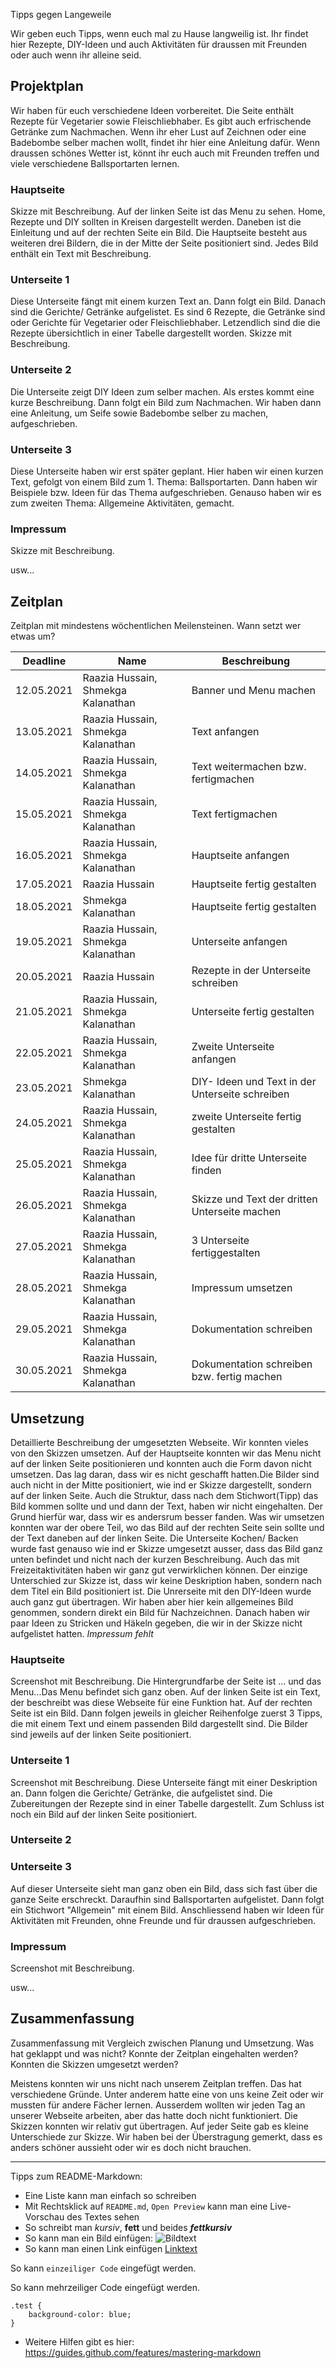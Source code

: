 Tipps gegen Langeweile

Wir geben euch Tipps, wenn euch mal zu Hause langweilig ist. Ihr findet hier Rezepte, DIY-Ideen und auch Aktivitäten für draussen mit Freunden oder auch wenn ihr alleine seid. 

## Projektplan

Wir haben für euch verschiedene Ideen vorbereitet. Die Seite enthält Rezepte für Vegetarier sowie Fleischliebhaber. Es gibt auch erfrischende Getränke zum Nachmachen. Wenn ihr eher Lust auf Zeichnen oder eine Badebombe selber machen wollt, findet ihr hier eine Anleitung dafür. Wenn draussen schönes Wetter ist, könnt ihr euch auch mit Freunden treffen und viele verschiedene Ballsportarten lernen. 

### Hauptseite

Skizze mit Beschreibung.
Auf der linken Seite ist das Menu zu sehen. Home, Rezepte und DIY sollten in Kreisen dargestellt werden. Daneben ist die Einleitung und auf der rechten Seite ein Bild. Die Hauptseite besteht aus weiteren drei Bildern, die in der Mitte der Seite positioniert sind. Jedes Bild enthält ein Text mit Beschreibung. 
### Unterseite 1
Diese Unterseite fängt mit einem kurzen Text an. Dann folgt ein Bild. Danach sind die Gerichte/ Getränke aufgelistet. Es sind 6 Rezepte, die Getränke sind oder Gerichte für Vegetarier oder Fleischliebhaber. Letzendlich sind die die Rezepte übersichtlich in einer Tabelle dargestellt worden. 
Skizze mit Beschreibung.

### Unterseite 2
Die Unterseite zeigt DIY Ideen zum selber machen. Als erstes kommt eine kurze Beschreibung. Dann folgt ein Bild zum Nachmachen. Wir haben dann eine Anleitung, um Seife sowie Badebombe selber zu machen, aufgeschrieben. 

### Unterseite 3
Diese Unterseite haben wir erst später geplant. Hier haben wir einen kurzen Text, gefolgt von einem Bild zum 1. Thema: Ballsportarten. Dann haben wir Beispiele bzw. Ideen für das Thema aufgeschrieben. Genauso haben wir es zum zweiten Thema: Allgemeine Aktivitäten, gemacht. 

### Impressum

Skizze mit Beschreibung.

usw...

## Zeitplan

Zeitplan mit mindestens wöchentlichen Meilensteinen. Wann setzt wer etwas um?

| Deadline | Name | Beschreibung |
| --- | --- | --- |
| 12.05.2021 | Raazia Hussain, Shmekga Kalanathan | Banner und Menu machen |
| 13.05.2021 | Raazia Hussain, Shmekga Kalanathan | Text anfangen |
| 14.05.2021 | Raazia Hussain, Shmekga Kalanathan | Text weitermachen bzw. fertigmachen |
| 15.05.2021 | Raazia Hussain, Shmekga Kalanathan | Text fertigmachen  |
| 16.05.2021 | Raazia Hussain, Shmekga Kalanathan | Hauptseite anfangen |
| 17.05.2021 | Raazia Hussain | Hauptseite fertig gestalten |
| 18.05.2021 | Shmekga Kalanathan | Hauptseite fertig gestalten |
| 19.05.2021 | Raazia Hussain, Shmekga Kalanathan | Unterseite anfangen |
| 20.05.2021 | Raazia Hussain | Rezepte in der Unterseite schreiben |
| 21.05.2021 | Raazia Hussain, Shmekga Kalanathan | Unterseite fertig gestalten |
| 22.05.2021 | Raazia Hussain, Shmekga Kalanathan | Zweite Unterseite anfangen |
| 23.05.2021 | Shmekga Kalanathan | DIY- Ideen und Text in der Unterseite schreiben |
| 24.05.2021 | Raazia Hussain, Shmekga Kalanathan | zweite Unterseite fertig gestalten|
| 25.05.2021 | Raazia Hussain, Shmekga Kalanathan | Idee für dritte Unterseite finden |
| 26.05.2021 | Raazia Hussain, Shmekga Kalanathan | Skizze und Text der dritten Unterseite machen |
| 27.05.2021 | Raazia Hussain, Shmekga Kalanathan | 3 Unterseite fertiggestalten |
| 28.05.2021 | Raazia Hussain, Shmekga Kalanathan | Impressum umsetzen |
| 29.05.2021 | Raazia Hussain, Shmekga Kalanathan | Dokumentation schreiben |
| 30.05.2021 | Raazia Hussain, Shmekga Kalanathan | Dokumentation schreiben bzw. fertig machen |


## Umsetzung

Detaillierte Beschreibung der umgesetzten Webseite.
Wir konnten vieles von den Skizzen umsetzen. Auf der Hauptseite konnten wir das Menu nicht auf der linken Seite positionieren und konnten auch die Form davon nicht umsetzen. Das lag daran, dass wir es nicht geschafft hatten.Die Bilder sind auch nicht in der Mitte positioniert, wie ind er Skizze dargestellt, sondern auf der linken Seite. Auch die Struktur, dass nach dem Stichwort(Tipp) das Bild kommen sollte und und dann der Text, haben wir nicht eingehalten. Der Grund hierfür war, dass wir es andersrum besser fanden. Was wir umsetzen konnten war der obere Teil, wo das Bild auf der rechten Seite sein sollte und der Text daneben auf der linken Seite. 
Die Unterseite Kochen/ Backen wurde fast genauso wie ind er Skizze umgesetzt ausser, dass das Bild ganz unten befindet und nicht nach der kurzen Beschreibung. Auch das mit Freizeitaktivitäten haben wir ganz gut verwirklichen können. Der einzige Unterschied zur Skizze ist, dass wir keine Deskription haben, sondern nach dem Titel ein Bild positioniert ist. Die Unrerseite mit den DIY-Ideen wurde auch ganz gut übertragen. Wir haben aber hier kein allgemeines Bild genommen, sondern direkt ein Bild für Nachzeichnen. Danach haben wir paar Ideen zu Stricken und Häkeln gegeben, die wir in der Skizze nicht aufgelistet hatten. *Impressum fehlt*



### Hauptseite

Screenshot mit Beschreibung.
Die Hintergrundfarbe der Seite ist ... und das Menu...Das Menu befindet sich ganz oben. Auf der linken Seite ist ein Text, der beschreibt was diese Webseite für eine Funktion hat. Auf der rechten Seite ist ein Bild. Dann folgen jeweils in gleicher Reihenfolge zuerst 3 Tipps, die mit einem Text und einem passenden Bild dargestellt sind. Die Bilder sind jeweils auf der linken Seite positioniert. 

### Unterseite 1

Screenshot mit Beschreibung.
Diese Unterseite fängt mit einer Deskription an. Dann folgen die Gerichte/ Getränke, die aufgelistet sind. Die Zubereitungen der Rezepte sind in einer Tabelle dargestellt. Zum Schluss ist noch ein Bild auf der linken Seite positioniert. 

### Unterseite 2

### Unterseite 3
Auf dieser Unterseite sieht man ganz oben ein Bild, dass sich fast über die ganze Seite erschreckt. Daraufhin sind Ballsportarten aufgelistet. Dann folgt ein Stichwort "Allgemein" mit einem Bild. Anschliessend haben wir Ideen für Aktivitäten mit Freunden, ohne Freunde und für draussen aufgeschrieben. 

### Impressum

Screenshot mit Beschreibung.

usw...

## Zusammenfassung

Zusammenfassung mit Vergleich zwischen Planung und Umsetzung. Was hat geklappt und was nicht? Konnte der Zeitplan eingehalten werden? Konnten die Skizzen umgesetzt werden?

Meistens konnten wir uns nicht nach unserem Zeitplan treffen. Das hat verschiedene Gründe. Unter anderem hatte eine von uns keine Zeit oder wir mussten für andere Fächer lernen. Ausserdem wollten wir jeden Tag an unserer Webseite arbeiten, aber das hatte doch  nicht funktioniert. Die Skizzen konnten wir relativ gut übertragen. Auf jeder Seite gab es kleine Unterschiede zur Skizze. Wir haben bei der Überstragung gemerkt, dass es anders schöner aussieht oder wir es doch nicht brauchen. 

---

Tipps zum README-Markdown:
- Eine Liste kann man einfach so schreiben
- Mit Rechtsklick auf `README.md`, `Open Preview` kann man eine Live-Vorschau des Textes sehen 
- So schreibt man *kursiv*, **fett** und beides ***fettkursiv***
- So kann man ein Bild einfügen: ![Bildtext](link-zum-bild.jpg)
- So kann man einen Link einfügen [Linktext](https://google.com)

So kann `einzeiliger Code` eingefügt werden.

So kann mehrzeiliger Code eingefügt werden.
```
.test {
    background-color: blue;
}
```

- Weitere Hilfen gibt es hier: https://guides.github.com/features/mastering-markdown